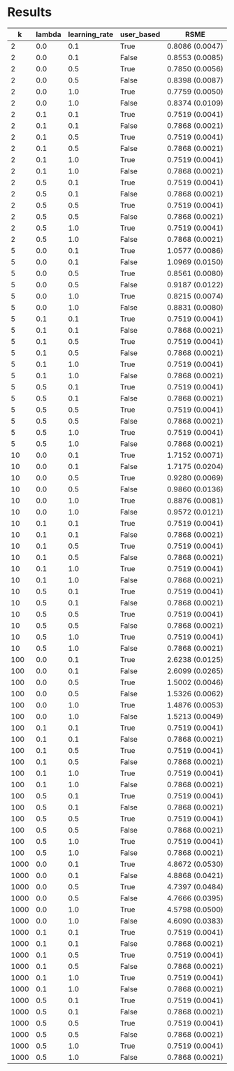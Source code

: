 # Results
| k | lambda | learning_rate | user_based | RSME |
|---|--------|---------------|------------|------|
| 2 | 0.0 | 0.1 | True | 0.8086 (0.0047) |
| 2 | 0.0 | 0.1 | False | 0.8553 (0.0085) |
| 2 | 0.0 | 0.5 | True | 0.7850 (0.0056) |
| 2 | 0.0 | 0.5 | False | 0.8398 (0.0087) |
| 2 | 0.0 | 1.0 | True | 0.7759 (0.0050) |
| 2 | 0.0 | 1.0 | False | 0.8374 (0.0109) |
| 2 | 0.1 | 0.1 | True | 0.7519 (0.0041) |
| 2 | 0.1 | 0.1 | False | 0.7868 (0.0021) |
| 2 | 0.1 | 0.5 | True | 0.7519 (0.0041) |
| 2 | 0.1 | 0.5 | False | 0.7868 (0.0021) |
| 2 | 0.1 | 1.0 | True | 0.7519 (0.0041) |
| 2 | 0.1 | 1.0 | False | 0.7868 (0.0021) |
| 2 | 0.5 | 0.1 | True | 0.7519 (0.0041) |
| 2 | 0.5 | 0.1 | False | 0.7868 (0.0021) |
| 2 | 0.5 | 0.5 | True | 0.7519 (0.0041) |
| 2 | 0.5 | 0.5 | False | 0.7868 (0.0021) |
| 2 | 0.5 | 1.0 | True | 0.7519 (0.0041) |
| 2 | 0.5 | 1.0 | False | 0.7868 (0.0021) |
| 5 | 0.0 | 0.1 | True | 1.0577 (0.0086) |
| 5 | 0.0 | 0.1 | False | 1.0969 (0.0150) |
| 5 | 0.0 | 0.5 | True | 0.8561 (0.0080) |
| 5 | 0.0 | 0.5 | False | 0.9187 (0.0122) |
| 5 | 0.0 | 1.0 | True | 0.8215 (0.0074) |
| 5 | 0.0 | 1.0 | False | 0.8831 (0.0080) |
| 5 | 0.1 | 0.1 | True | 0.7519 (0.0041) |
| 5 | 0.1 | 0.1 | False | 0.7868 (0.0021) |
| 5 | 0.1 | 0.5 | True | 0.7519 (0.0041) |
| 5 | 0.1 | 0.5 | False | 0.7868 (0.0021) |
| 5 | 0.1 | 1.0 | True | 0.7519 (0.0041) |
| 5 | 0.1 | 1.0 | False | 0.7868 (0.0021) |
| 5 | 0.5 | 0.1 | True | 0.7519 (0.0041) |
| 5 | 0.5 | 0.1 | False | 0.7868 (0.0021) |
| 5 | 0.5 | 0.5 | True | 0.7519 (0.0041) |
| 5 | 0.5 | 0.5 | False | 0.7868 (0.0021) |
| 5 | 0.5 | 1.0 | True | 0.7519 (0.0041) |
| 5 | 0.5 | 1.0 | False | 0.7868 (0.0021) |
| 10 | 0.0 | 0.1 | True | 1.7152 (0.0071) |
| 10 | 0.0 | 0.1 | False | 1.7175 (0.0204) |
| 10 | 0.0 | 0.5 | True | 0.9280 (0.0069) |
| 10 | 0.0 | 0.5 | False | 0.9860 (0.0136) |
| 10 | 0.0 | 1.0 | True | 0.8876 (0.0081) |
| 10 | 0.0 | 1.0 | False | 0.9572 (0.0121) |
| 10 | 0.1 | 0.1 | True | 0.7519 (0.0041) |
| 10 | 0.1 | 0.1 | False | 0.7868 (0.0021) |
| 10 | 0.1 | 0.5 | True | 0.7519 (0.0041) |
| 10 | 0.1 | 0.5 | False | 0.7868 (0.0021) |
| 10 | 0.1 | 1.0 | True | 0.7519 (0.0041) |
| 10 | 0.1 | 1.0 | False | 0.7868 (0.0021) |
| 10 | 0.5 | 0.1 | True | 0.7519 (0.0041) |
| 10 | 0.5 | 0.1 | False | 0.7868 (0.0021) |
| 10 | 0.5 | 0.5 | True | 0.7519 (0.0041) |
| 10 | 0.5 | 0.5 | False | 0.7868 (0.0021) |
| 10 | 0.5 | 1.0 | True | 0.7519 (0.0041) |
| 10 | 0.5 | 1.0 | False | 0.7868 (0.0021) |
| 100 | 0.0 | 0.1 | True | 2.6238 (0.0125) |
| 100 | 0.0 | 0.1 | False | 2.6099 (0.0265) |
| 100 | 0.0 | 0.5 | True | 1.5002 (0.0046) |
| 100 | 0.0 | 0.5 | False | 1.5326 (0.0062) |
| 100 | 0.0 | 1.0 | True | 1.4876 (0.0053) |
| 100 | 0.0 | 1.0 | False | 1.5213 (0.0049) |
| 100 | 0.1 | 0.1 | True | 0.7519 (0.0041) |
| 100 | 0.1 | 0.1 | False | 0.7868 (0.0021) |
| 100 | 0.1 | 0.5 | True | 0.7519 (0.0041) |
| 100 | 0.1 | 0.5 | False | 0.7868 (0.0021) |
| 100 | 0.1 | 1.0 | True | 0.7519 (0.0041) |
| 100 | 0.1 | 1.0 | False | 0.7868 (0.0021) |
| 100 | 0.5 | 0.1 | True | 0.7519 (0.0041) |
| 100 | 0.5 | 0.1 | False | 0.7868 (0.0021) |
| 100 | 0.5 | 0.5 | True | 0.7519 (0.0041) |
| 100 | 0.5 | 0.5 | False | 0.7868 (0.0021) |
| 100 | 0.5 | 1.0 | True | 0.7519 (0.0041) |
| 100 | 0.5 | 1.0 | False | 0.7868 (0.0021) |
| 1000 | 0.0 | 0.1 | True | 4.8672 (0.0530) |
| 1000 | 0.0 | 0.1 | False | 4.8868 (0.0421) |
| 1000 | 0.0 | 0.5 | True | 4.7397 (0.0484) |
| 1000 | 0.0 | 0.5 | False | 4.7666 (0.0395) |
| 1000 | 0.0 | 1.0 | True | 4.5798 (0.0500) |
| 1000 | 0.0 | 1.0 | False | 4.6090 (0.0383) |
| 1000 | 0.1 | 0.1 | True | 0.7519 (0.0041) |
| 1000 | 0.1 | 0.1 | False | 0.7868 (0.0021) |
| 1000 | 0.1 | 0.5 | True | 0.7519 (0.0041) |
| 1000 | 0.1 | 0.5 | False | 0.7868 (0.0021) |
| 1000 | 0.1 | 1.0 | True | 0.7519 (0.0041) |
| 1000 | 0.1 | 1.0 | False | 0.7868 (0.0021) |
| 1000 | 0.5 | 0.1 | True | 0.7519 (0.0041) |
| 1000 | 0.5 | 0.1 | False | 0.7868 (0.0021) |
| 1000 | 0.5 | 0.5 | True | 0.7519 (0.0041) |
| 1000 | 0.5 | 0.5 | False | 0.7868 (0.0021) |
| 1000 | 0.5 | 1.0 | True | 0.7519 (0.0041) |
| 1000 | 0.5 | 1.0 | False | 0.7868 (0.0021) |
